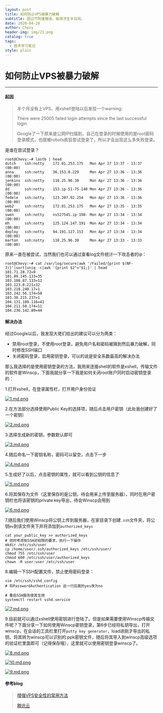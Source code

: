 ```yaml
---
layout: post
title: 如何防止VPS被暴力破解
subtitle: 因过竹院逢僧话，偷得浮生半日闲。
date: 2020-04-28
author: Chevy
header-img: img/21.png
catalog: true
tags:
  - 技术学习笔记
style: plain
---
```




# 如何防止VPS被暴力破解

---

#### 起因

> 半个月没有上VPS，用xshell登陆以后发现一个warning:
>
> There were 25005 failed login attempts since the last successful login.
>
> Google了一下原来是公网IP扫描到，自己在登录的时候使用的是root密码登录模式，也就被robots疯狂尝试登录了，所以才会出现这么多失败登录。

是谁在尝试登录？

```
root@Chevy:~# lastb | head
dutch    ssh:notty    172.81.253.175   Mon Apr 27 13:37 - 13:37  (00:00)    
anna     ssh:notty    36.153.0.229     Mon Apr 27 13:36 - 13:36  (00:00)    
jenkins  ssh:notty    118.25.96.30     Mon Apr 27 13:36 - 13:36  (00:00)    
dd       ssh:notty    153.ip-51-75-140 Mon Apr 27 13:36 - 13:36  (00:00)    
fedele   ssh:notty    123.207.92.254   Mon Apr 27 13:36 - 13:36  (00:00)    
web2     ssh:notty    172.81.253.175   Mon Apr 27 13:35 - 13:35  (00:00)    
swen     ssh:notty    ns527545.ip-198- Mon Apr 27 13:34 - 13:34  (00:00)    
mh       ssh:notty    125.124.147.191  Mon Apr 27 13:34 - 13:34  (00:00)    
deploy   ssh:notty    94.191.127.153   Mon Apr 27 13:34 - 13:34  (00:00)    
marton   ssh:notty    118.25.96.30     Mon Apr 27 13:33 - 13:33  (00:00)   
```

原来一直在被尝试，当然我们也可以通过查看log文件统计一下攻击者的ip：

```
root@Chevy:~# cat /var/log/secure|awk '/Failed/{print $(NF-3)}'|sort|uniq -c|awk '{print $2"="$1;}' | head
101.71.28.72=9
101.89.145.133=35
103.108.87.133=12
103.123.8.221=32
103.218.240.17=1
103.242.56.174=50
103.38.215.237=1
104.131.189.116=41
104.211.50.174=11
104.236.142.89=44
```

#### 解决办法

经过Google以后，我发现大佬们给出的建议可以分为两类：

- 禁用root登录，不使用root登录，避免用户名和密码被猜到然后暴力破解，同时修改SSH端口
- 关闭密码登录，启用密钥登录，可以的说是安全系数最高的解决办法

那么我选择的是使用密钥登录的方法，我用来连接shell的软件是xshell，传输文件的软件是Winscp，下面我就分享一下我是如何关闭root账户同时启动密钥登录的：

1.打开xshell，在登录属性栏，打开用户身份验证

[![1.md.png](http://img.xuchunhui.top/images/2020/04/28/1.md.png)](http://img.xuchunhui.top/image/hH6)

2.在方法部分选择使用Public Key的选择项，随后点击用户密钥（此处我创建好了一个密钥）

[![2.md.png](http://img.xuchunhui.top/images/2020/04/28/2.md.png)](http://img.xuchunhui.top/image/iTh)

3.选择生成新的密钥，参数默认即可

[![3.md.png](http://img.xuchunhui.top/images/2020/04/28/3.md.png)](http://img.xuchunhui.top/image/rcU)

4.随后命名一下密钥名称，密码可以留空，点击下一步

[![4.md.png](http://img.xuchunhui.top/images/2020/04/28/4.md.png)](http://img.xuchunhui.top/image/Gys)

5.生成好了以后，点击密钥的属性，就可以看到公钥的信息了

[![5.md.png](http://img.xuchunhui.top/images/2020/04/28/5.md.png)](http://img.xuchunhui.top/image/qxC)

6.将其保存为文件（这里保存的是公钥，待会用来上传至服务器），同时在用户密钥栏也将该密钥的private key导出，待会Winscp会用到

[![6.md.png](http://img.xuchunhui.top/images/2020/04/28/6.md.png)](http://img.xuchunhui.top/image/dv9)

7.随后我们使用Winscp将公钥上传到服务器，在家目录下创建`.ssh`文件夹，将公钥`mv`到该文件夹下并将添加到`authorized_keys`

```
cat your_public_key >> authorized_keys
# 同时考虑到SSH对权限的要求，执行一下操作
mkdir /etc/ssh/user
cp /home/user/.ssh/authorized_keys /etc/ssh/user/
chmod 755 /etc/ssh/user
chmod 600 /etc/ssh/user/authorized_keys
chown -R user:user /etc/ssh/user
```

8.编辑一下SSH配置文件，禁止使用密码登录：

```
vim /etc/ssh/sshd_config
# 将PasswordAuthentication 这一行后面的yes改为no

# 重启SSH服务使其生效
systemctl restart sshd.service
```

[![7.md.png](http://img.xuchunhui.top/images/2020/04/28/7.md.png)](http://img.xuchunhui.top/image/kAx)

9.目前就可以通过xshell使用密钥进行登陆了。但是如果需要使用Winscp传输文件呢？下面分享一下如何使用Winscp密钥登录，第6步已经将私钥导出，打开winscp，在会话的工具栏里打开`putty key generator`，load进刚才导出的私钥，将其转为winscp可以识别的.ppk密钥文件，随后将其导入到winscp高级选项的验证栏里面即可（记得保存哦），这里就可以使用密钥登录winscp了。

[![8.md.png](http://img.xuchunhui.top/images/2020/04/28/8.md.png)](http://img.xuchunhui.top/image/aq5)

[![10.md.png](http://img.xuchunhui.top/images/2020/04/28/10.md.png)](http://img.xuchunhui.top/image/28a) 

[![9.md.png](http://img.xuchunhui.top/images/2020/04/28/9.md.png)](http://img.xuchunhui.top/image/3HY)

#### 参考blog

> [增强VPS安全性的常用方法]([https://i-square.github.io/post/%E5%A2%9E%E5%BC%BAVPS%E5%AE%89%E5%85%A8%E6%80%A7%E7%9A%84%E5%B8%B8%E7%94%A8%E6%96%B9%E6%B3%95/](https://i-square.github.io/post/增强VPS安全性的常用方法/))
>
> [腾讯云](https://cloud.tencent.com/developer/ask/26678)